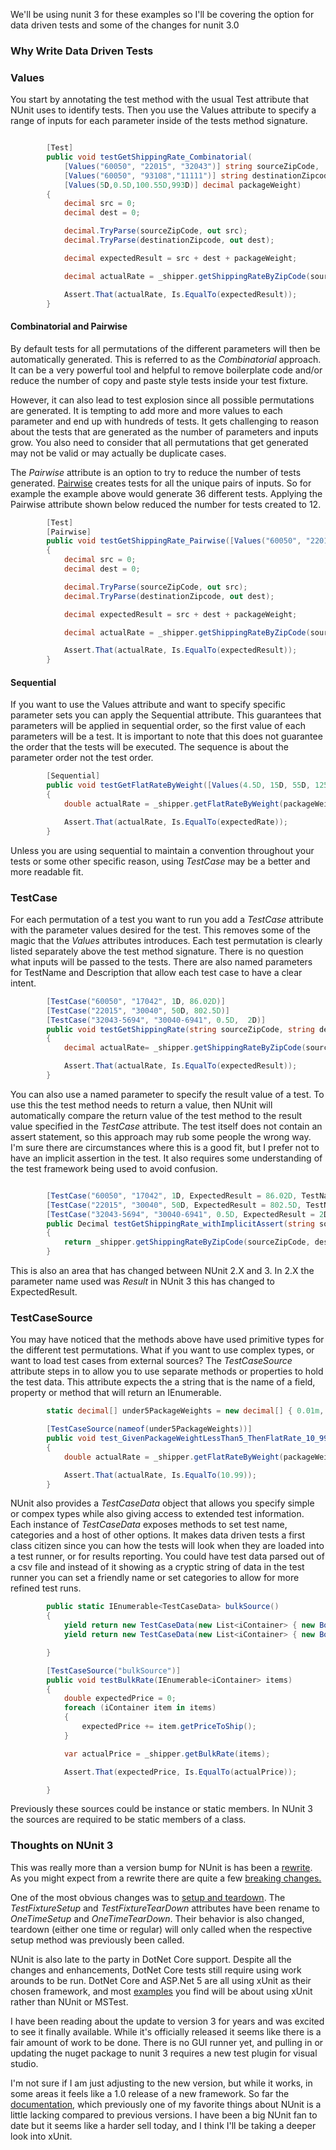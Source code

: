 

We'll be using nunit 3 for these examples so I'll be covering the option for data driven tests and some of the changes for nunit 3.0

### Why Write Data Driven Tests


### Values

 You start by annotating the test method with the usual Test attribute that NUnit uses to identify tests. Then you use the Values attribute to specify a range of inputs for each parameter inside of the tests method signature. 
 

``` cs

        [Test]
        public void testGetShippingRate_Combinatorial(
            [Values("60050", "22015", "32043")] string sourceZipCode, 
            [Values("60050", "93108","11111")] string destinationZipcode, 
            [Values(5D,0.5D,100.55D,993D)] decimal packageWeight)
        {
            decimal src = 0;
            decimal dest = 0;

            decimal.TryParse(sourceZipCode, out src);
            decimal.TryParse(destinationZipcode, out dest);

            decimal expectedResult = src + dest + packageWeight;

            decimal actualRate = _shipper.getShippingRateByZipCode(sourceZipCode, destinationZipcode, packageWeight);

            Assert.That(actualRate, Is.EqualTo(expectedResult));
        }

```

#### Combinatorial and Pairwise

By default tests for all permutations of the different parameters will then be automatically generated. This is referred to as the *Combinatorial* approach. It can be a very powerful tool and helpful to remove boilerplate code and/or reduce the number of copy and paste style tests inside your test fixture. 

However, it can also lead to test explosion since all possible permutations are generated. It is tempting to add more and more values to each parameter and end up with hundreds of tests. It gets challenging to reason about the tests that are generated as the number of parameters and inputs grow.  You also need to consider that all permutations that get generated may not be valid or may actually be duplicate cases.

The *Pairwise* attribute is an option to try to reduce the number of tests generated. [Pairwise](http://www.pairwise.org/) creates tests for all the unique pairs of inputs. So for example the example above would generate 36 different tests. Applying the Pairwise attribute shown below reduced the number for tests created to 12.

```cs
        [Test]
        [Pairwise]
        public void testGetShippingRate_Pairwise([Values("60050", "22015", "32043")] string sourceZipCode, [Values("60050", "93108", "11111")] string destinationZipcode, [Values(5D, 0.5D, 100.55D, 993D)] decimal packageWeight)
        {
            decimal src = 0;
            decimal dest = 0;

            decimal.TryParse(sourceZipCode, out src);
            decimal.TryParse(destinationZipcode, out dest);

            decimal expectedResult = src + dest + packageWeight;

            decimal actualRate = _shipper.getShippingRateByZipCode(sourceZipCode, destinationZipcode, packageWeight);

            Assert.That(actualRate, Is.EqualTo(expectedResult));
        }

```

#### Sequential
If you want to use the Values attribute and want to specify specific parameter sets you can apply the Sequential attribute. This guarantees that parameters will be applied in sequential order, so the first value of each parameters will be a test. It is important to note that this does not guarantee the order that the tests will be executed. The sequence is about the parameter order not the test order. 

```cs 
        [Sequential]
        public void testGetFlatRateByWeight([Values(4.5D, 15D, 55D, 125D)] decimal packageWeight, [Values(10.99, 29.99, 75.55, 999.99)] double expectedRate)
        {
            double actualRate = _shipper.getFlatRateByWeight(packageWeight);

            Assert.That(actualRate, Is.EqualTo(expectedRate));
        }
```
Unless you are using sequential to maintain a convention throughout your tests or some other specific reason, using *TestCase* may be a better and more readable fit.

### TestCase
For each permutation of a test you want to run you add a *TestCase* attribute with the parameter values desired for the test. This removes some of the magic that the *Values* attributes introduces. Each test permutation is clearly listed separately above the test method signature. There is no question what inputs will be passed to the tests. There are also named parameters for TestName and Description that allow each test case to have a clear intent.

```cs
        [TestCase("60050", "17042", 1D, 86.02D)]
        [TestCase("22015", "30040", 50D, 802.5D)]
        [TestCase("32043-5694", "30040-6941", 0.5D,  2D)]
        public void testGetShippingRate(string sourceZipCode, string destinationZipcode, decimal packageWeight, decimal expectedResult)
        {
            decimal actualRate= _shipper.getShippingRateByZipCode(sourceZipCode, destinationZipcode, packageWeight);

            Assert.That(actualRate, Is.EqualTo(expectedResult));
        }
```

You can also use a named parameter to specify the result value of a test. To use this the test method needs to return a value, then NUnit will automatically compare the return value of the test method to the result value specified in the *TestCase* attribute. The test itself does not contain an assert statement, so this approach may rub some people the wrong way. I'm sure there are circumstances where this is a good fit, but I prefer not to have an implicit assertion in the test. It also requires some understanding of the test framework being used to avoid confusion.

```cs

        [TestCase("60050", "17042", 1D, ExpectedResult = 86.02D, TestName = "Source Greater Than Destination")]
        [TestCase("22015", "30040", 50D, ExpectedResult = 802.5D, TestName = "Source Less Than Destination")]
        [TestCase("32043-5694", "30040-6941", 0.5D, ExpectedResult = 2D, TestName = "9 digit zipcodes with dashes")]
        public Decimal testGetShippingRate_withImplicitAssert(string sourceZipCode, string destinationZipcode, decimal packageWeight)
        {
            return _shipper.getShippingRateByZipCode(sourceZipCode, destinationZipcode, packageWeight);
        }   

``` 

This is also an area that has changed between NUnit 2.X and 3. In 2.X the parameter name used was *Result* in NUnit 3 this has changed to ExpectedResult. 

### TestCaseSource
You may have noticed that the methods above have used primitive types for the different test permutations. What if you want to use complex types, or want to load test cases from external sources? The *TestCaseSource* attribute steps in to allow you to use separate methods or properties to hold the test data. This attribute expects the a string that is the name of a field, property or method that will return an IEnumerable. 

```cs
        static decimal[] under5PackageWeights = new decimal[] { 0.01m, 2m, 4.99m };

        [TestCaseSource(nameof(under5PackageWeights))]
        public void test_GivenPackageWeightLessThan5_ThenFlatRate_10_99(decimal packageWeight)
        {
            double actualRate = _shipper.getFlatRateByWeight(packageWeight);

            Assert.That(actualRate, Is.EqualTo(10.99));
        }


```

NUnit also provides a *TestCaseData* object that allows you specify simple or compex types while also giving access to extended test information. Each instance of *TestCaseData* exposes methods to set test name, categories and a host of other options. It makes data driven tests a first class citizen since you can how the tests will look when they are loaded into a test runner, or for results reporting. You could have test data parsed out of a csv file and instead of it showing as a cryptic string of data in the test runner you can set a friendly name or set categories to allow for more refined test runs.

```cs 
        public static IEnumerable<TestCaseData> bulkSource()
        {
            yield return new TestCaseData(new List<iContainer> { new Box(3, 1, 2) }).SetName("Bulk-Box Only");
            yield return new TestCaseData(new List<iContainer> { new Box(10, 2, 5), new Bag(10) }).SetName("Bulk-Box and Bag");

        }

        [TestCaseSource("bulkSource")]
        public void testBulkRate(IEnumerable<iContainer> items)
        {
            double expectedPrice = 0;
            foreach (iContainer item in items)
            {
                expectedPrice += item.getPriceToShip();
            }

            var actualPrice = _shipper.getBulkRate(items);

            Assert.That(expectedPrice, Is.EqualTo(actualPrice));

        }
```
Previously these sources could be instance or static members. In NUnit 3 the sources are required to be static members of a class. 

### Thoughts on NUnit 3
This was really more than a version bump for NUnit is has been a [rewrite](http://www.infoq.com/news/2015/12/nunit-3-charlie-poole). As you might expect from a rewrite there are quite a few [breaking changes.](https://github.com/nunit/nunit/wiki/Breaking-Changes)

One of the most obvious changes was to [setup and teardown](https://github.com/nunit/nunit/wiki/SetUp-and-TearDown-Changes). The *TestFixtureSetup* and *TestFixtureTearDown* attributes have been rename to *OneTimeSetup* and *OneTimeTearDown*. Their behavior is also changed, teardown (either one time or regular) will only called when the respective setup method was previously been called.

NUnit is also late to the party in DotNet Core support. Despite all the changes and enhancements, DotNet Core tests still require using work arounds to be run. DotNet Core and ASP.Net 5 are all using xUnit as their chosen framework, and most [examples](http://blogs.msdn.com/b/webdev/archive/2015/08/06/unit-testing-with-dnx-asp-net-5-projects.aspx) you find will be about using xUnit rather than NUnit or MSTest. 

I have been reading about the update to version 3 for years and was excited to see it finally available. While it's officially released it seems like there is a fair amount of work to be done. There is no GUI runner yet, and pulling in or updating the nuget package to nunit 3 requires a new test plugin for visual studio. 

I'm not sure if I am just adjusting to the new version, but while it works, in some areas it feels like a 1.0 release of a new framework. So far the [documentation](https://github.com/nunit/nunit/wiki), which previously one of my favorite things about NUnit is a little lacking compared to previous versions. I have been a big NUnit fan to date but it seems like a harder sell today, and I think I'll be taking a deeper look into xUnit.






